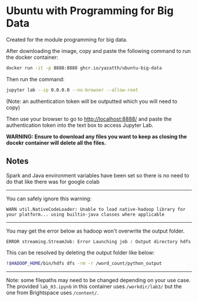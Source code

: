 # Ubuntu with Programming for Big Data

Created for the module programming for big data.

After downloading the image, copy and paste the following command to run the docker container:
```bash
docker run -it -p 8888:8888 ghcr.io/yazatth/ubuntu-big-data
```

Then run the command:
```bash
jupyter lab --ip 0.0.0.0 --no-browser --allow-root 
```
(Note: an authentication token will be outputted which you will need to copy)

Then use your browser to go to [http://localhost:8888/](http://localhost:8888/) and paste the authentication token into the text box to access Jupyter Lab.

**WARNING: Ensure to download any files you want to keep as closing the docekr container will delete all the files.**


## Notes

Spark and Java environment variables have been set so there is no need to do that like there was for google colab

---

You can safely ignore this warning: 
```
WARN util.NativeCodeLoader: Unable to load native-hadoop library for your platform... using builtin-java classes where applicable
```

---

You may get the error below as hadoop won't overwrite the output folder.
```bash
ERROR streaming.StreamJob: Error Launching job : Output directory hdfs://localhost:9000/word_count/python_output already exists
```
This can be resolved by deleting the output folder like below:
```bash
!$HADOOP_HOME/bin/hdfs dfs -rm -r /word_count/python_output
```

---
Note: some filepaths may need to be changed depending on your use case. The provided `lab_03.ipynb` in this container uses `/workdir/lab3/` but the one from Brightspace uses `/content/`.

